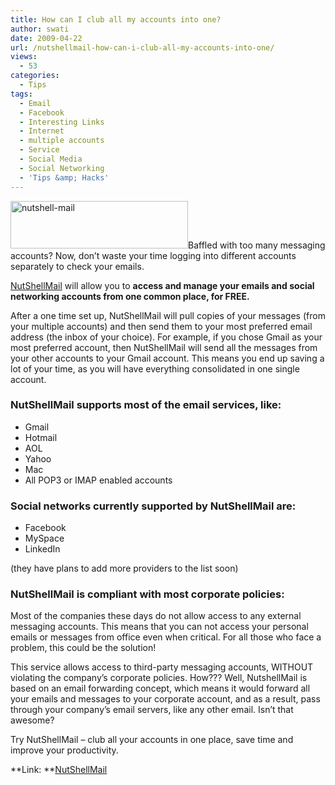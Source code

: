 ```yaml
---
title: How can I club all my accounts into one?
author: swati
date: 2009-04-22
url: /nutshellmail-how-can-i-club-all-my-accounts-into-one/
views:
  - 53
categories:
  - Tips
tags:
  - Email
  - Facebook
  - Interesting Links
  - Internet
  - multiple accounts
  - Service
  - Social Media
  - Social Networking
  - 'Tips &amp; Hacks'
---
```

<img class="alignleft size-full wp-image-6255" src="http://cdn.devilsworkshop.org/files/2009/04/nutshell-mail-logo.jpg" alt="nutshell-mail" width="284" height="76" />Baffled with too many messaging accounts? Now, don&#8217;t waste your time logging into different accounts separately to check your emails.

<a href="http://nutshellmail.com/" onclick="_gaq.push(['_trackEvent', 'outbound-article', 'http://nutshellmail.com/', 'NutShellMail']);" title="NutShellMail"  target="_self">NutShellMail</a> will allow you to **access and manage your emails and social networking accounts from one common place, for FREE.**

After a one time set up, NutShellMail will pull copies of your messages (from your multiple accounts) and then send them to your most preferred email address (the inbox of your choice). For example, if you chose Gmail as your most preferred account, then NutShellMail will send all the messages from your other accounts to your Gmail account. This means you end up saving a lot of your time, as you will have everything consolidated in one single account.

### NutShellMail supports most of the email services, like:

  * Gmail
  * Hotmail
  * AOL
  * Yahoo
  * Mac
  * All POP3 or IMAP enabled accounts

### Social networks currently supported by NutShellMail are:

  * Facebook
  * MySpace
  * LinkedIn

(they have plans to add more providers to the list soon)

### NutShellMail is compliant with most corporate policies:

Most of the companies these days do not allow access to any external messaging accounts. This means that you can not access your personal emails or messages from office even when critical. For all those who face a problem, this could be the solution!

This service allows access to third-party messaging accounts, WITHOUT violating the company’s corporate policies. How??? Well, NutshellMail is based on an email forwarding concept, which means it would forward all your emails and messages to your corporate account, and as a result, pass through your company&#8217;s email servers, like any other email. Isn’t that awesome?

Try NutShellMail &#8211; club all your accounts in one place, save time and improve your productivity.

**Link: **<a href="http://nutshellmail.com/" onclick="_gaq.push(['_trackEvent', 'outbound-article', 'http://nutshellmail.com/', 'NutShellMail']);" title="NutShellMail"  target="_self">NutShellMail</a>
